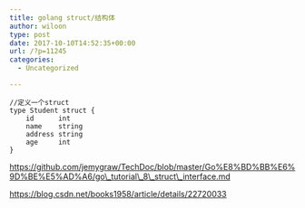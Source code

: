 ```yaml
---
title: golang struct/结构体
author: wiloon
type: post
date: 2017-10-10T14:52:35+00:00
url: /?p=11245
categories:
  - Uncategorized

---
```

<pre><code class="language-go line-numbers">//定义一个struct
type Student struct {
    id      int
    name    string
    address string
    age     int
}
</code></pre>

https://github.com/jemygraw/TechDoc/blob/master/Go%E8%BD%BB%E6%9D%BE%E5%AD%A6/go\_tutorial\_8\_struct\_interface.md
  
https://blog.csdn.net/books1958/article/details/22720033